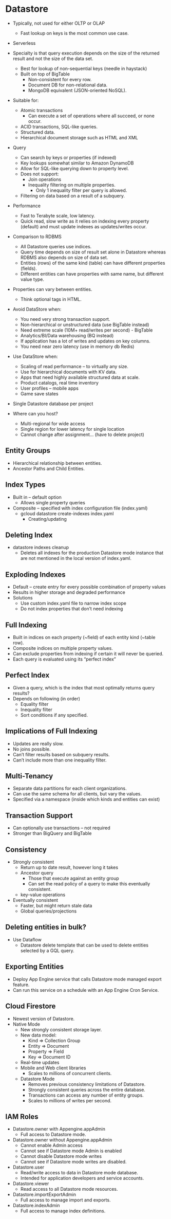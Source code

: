 # Datastore

- Typically, not used for either OLTP or OLAP
    - Fast lookup on keys is the most common use case.
    
- Serverless

- Specialty is that query execution depends on the size of the returned result and not the size of the data set.
    - Best for lookup of non-sequential keys (needle in haystack)
    - Built on top of BigTable
        - Non-consistent for every row.
        - Document DB for non-relational data.
        - MongoDB equivalent (JSON-oriented NoSQL).

- Suitable for:
    - Atomic transactions
        - Can execute a set of operations where all succeed, or none occur.
    - ACID transactions, SQL-like queries.
    - Structured data.
    - Hierarchical document storage such as HTML and XML

- Query
    - Can search by keys or properties (if indexed)
    - Key lookups somewhat similar to Amazon DynamoDB
    - Allow for SQL-like querying down to property level.
    - Does not support:
        - Join operations
        - Inequality filtering on multiple properties.
            - Only 1 inequality filter per query is allowed.
    - Filtering on data based on a result of a subquery.

- Performance
    - Fast to Terabyte scale, low latency.
    - Quick read, slow write as it relies on indexing every property (default) and must update indexes as updates/writes occur.

- Comparison to RDBMS
    - All Datastore queries use indices.
    - Query time depends on size of result set alone in Datastore whereas RDBMS also depends on size of data set.
    - Entities (rows) of the same kind (table) can have different properties (fields).
    - Different entities can have properties with same name, but different value type.

- Properties can vary between entities.
    - Think optional tags in HTML.

- Avoid DataStore when:
    - You need very strong transaction support.
    - Non-hierarchical or unstructured data (use BigTable instead)
    - Need extreme scale (10M+ read/writes per second) - BigTable
    - Analytics/BI/Data warehousing (BQ instead)
    - If application has a lot of writes and updates on key columns.
    - You need near zero latency (use in memory db Redis)

- Use DataStore when:
    - Scaling of read performance – to virtually any size.
    - Use for hierarchical documents with KV data.
    - Apps that need highly available structured data at scale.
    - Product catalogs, real time inventory
    - User profiles – mobile apps
    - Game save states

- Single Datastore database per project

- Where can you host?
    - Multi-regional for wide access
    - Single region for lower latency for single location
    - Cannot change after assignment… (have to delete project)

## Entity Groups
- Hierarchical relationship between entities.
- Ancestor Paths and Child Entities.

## Index Types
- Built in – default option
    - Allows single property queries
- Composite – specified with index configuration file (index.yaml)
    - gcloud datastore create-indexes index.yaml
        - Creating/updating

## Deleting Index
- datastore indexes cleanup
    - Deletes all indexes for the production Datastore mode instance that are not mentioned in the local version of index.yaml.

## Exploding Indexes
- Default – create entry for every possible combination of property values
- Results in higher storage and degraded performance
- Solutions
    - Use custom index.yaml file to narrow index scope
    - Do not index properties that don’t need indexing

## Full Indexing
- Built in indices on each property (~field) of each entity kind (~table row).
- Composite indices on multiple property values.
- Can exclude properties from indexing if certain it will never be queried.
- Each query is evaluated using its “perfect index”

## Perfect Index
- Given a query, which is the index that most optimally returns query results?
- Depends on following (in order)
    - Equality filter
    - Inequality filter
    - Sort conditions if any specified.

## Implications of Full Indexing
- Updates are really slow.
- No joins possible.
- Can’t filter results based on subquery results.
- Can’t include more than one inequality filter.

## Multi-Tenancy
- Separate data partitions for each client organizations.
- Can use the same schema for all clients, but vary the values.
- Specified via a namespace (inside which kinds and entities can exist)

## Transaction Support
- Can optionally use transactions – not required
- Stronger than BigQuery and BigTable

## Consistency
- Strongly consistent
    - Return up to date result, however long it takes
    - Ancestor query
        - Those that execute against an entity group
        - Can set the read policy of a query to make this eventually consistent.
    - key-value operations
- Eventually consistent
    - Faster, but might return stale data
    - Global queries/projections

## Deleting entities in bulk?
- Use Dataflow
    - Datastore delete template that can be used to delete entities selected by a GQL query.

## Exporting Entities
- Deploy App Engine service that calls Datastore mode managed export feature.
- Can run this service on a schedule with an App Engine Cron Service.

## Cloud Firestore
- Newest version of Datastore.
- Native Mode
    - New strongly consistent storage layer.
    - New data model:
        - Kind => Collection Group
        - Entity => Document
        - Property => Field
        - Key => Document ID
    - Real-time updates
    - Mobile and Web client libraries
        - Scales to millions of concurrent clients.
    - Datastore Mode
        - Removes previous consistency limitations of Datastore.
        - Strongly consistent queries across the entire database.
        - Transactions can access any number of entity groups.
        - Scales to millions of writes per second.

## IAM Roles
- Datastore.owner with Appengine.appAdmin
    - Full access to Datastore mode.
- Datastore.owner without Appengine.appAdmin
    - Cannot enable Admin access
    - Cannot see if Datastore mode Admin is enabled
    - Cannot disable Datastore mode writes
    - Cannot see if Datastore mode writes are disabled.
- Datastore.user
    - Read/write access to data in Datastore mode database.
    - Intended for application developers and service accounts.
- Datastore.viewer
    - Read access to all Datastore mode resources.
- Datastore.importExportAdmin
    - Full access to manage import and exports.
- Datastore.indexAdmin
    - Full access to manage index definitions.